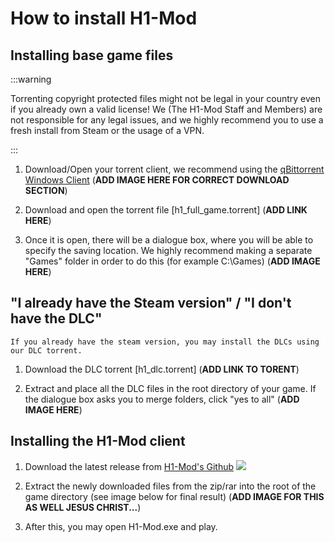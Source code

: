 # How to install H1-Mod

## Installing base game files

:::warning

Torrenting copyright protected files might not be legal in your country even if you already own a valid license! We (The H1-Mod Staff and Members) are not responsible for any legal issues, and we highly recommend you to use a fresh install from Steam or the usage of a VPN.

:::

1. Download/Open your torrent client, we recommend using the [qBittorrent Windows Client](https://www.fosshub.com/qBittorrent.html) (**ADD IMAGE HERE FOR CORRECT DOWNLOAD SECTION**)

2. Download and open the torrent file [h1_full_game.torrent] (**ADD LINK HERE**)

3. Once it is open, there will be a dialogue box, where you will be able to specify the saving location. We highly recommend making a separate "Games" folder in order to do this (for example C:\Games) (**ADD IMAGE HERE**)

## "I already have the Steam version" / "I don't have the DLC"

    If you already have the steam version, you may install the DLCs using our DLC torrent.

1. Download the DLC torrent [h1_dlc.torrent] (**ADD LINK TO TORENT**)

2. Extract and place all the DLC files in the root directory of your game. If the dialogue box asks you to merge folders, click "yes to all" (**ADD IMAGE HERE**)

## Installing the H1-Mod client

1. Download the latest release from [H1-Mod's Github](https://github.com/h1-mod/h1-mod/releases)
![](/img/releases.png)

2. Extract the newly downloaded files from the zip/rar into the root of the game directory (see image below for final result) (**ADD IMAGE FOR THIS AS WELL JESUS CHRIST...**)

3. After this, you may open H1-Mod.exe and play. 